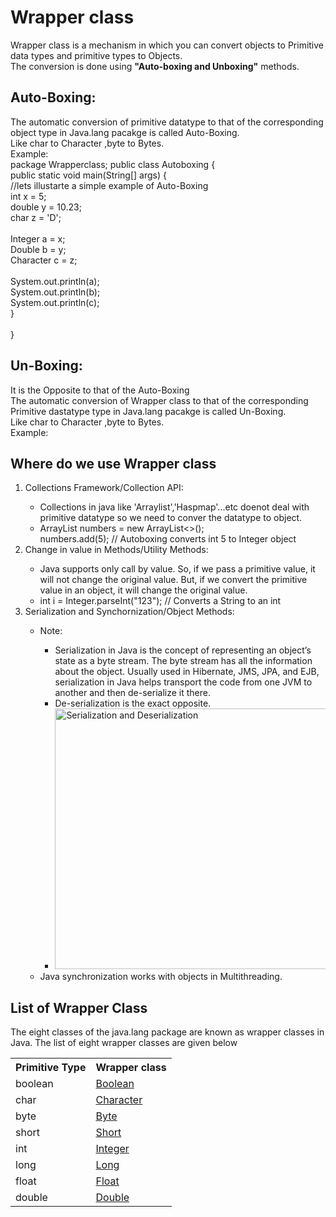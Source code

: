 <h1>⁡⁣⁢⁣Wrapper class⁡</h1>
Wrapper class is a mechanism in which you can convert objects to Primitive data types and primitive types to Objects.<br>
The conversion is done using <b>"Auto-boxing and Unboxing"</b> methods.<br>

<h2>⁡⁣⁢⁣Auto-Boxing:⁡</h2>
The automatic conversion of primitive datatype to that of the corresponding object type in Java.lang pacakge is called Auto-Boxing.<br>
Like char to Character ,byte to Bytes.<br>
Example:<br>
package Wrapperclass;
public class Autoboxing {<br>
    public static void main(String[] args) {<br>
        //lets illustarte a simple example of Auto-Boxing<br>
        int x = 5;<br>
        double y = 10.23;<br>
        char z = 'D';<br>
<br>
        Integer a = x;<br>
        Double b = y;<br>
        Character c = z;<br>
<br>
        System.out.println(a);<br>
        System.out.println(b);<br>
        System.out.println(c);<br>
    }<br>
<br>
}<br>


<h2>⁡⁣⁢⁣Un-Boxing:⁡</h2>
It is the Opposite to that of the Auto-Boxing<br>
The automatic conversion of Wrapper class to that of the  corresponding Primitive dastatype type in Java.lang pacakge is called Un-Boxing.<br>
Like char to Character ,byte to Bytes.<br>
Example:<br>

<h2>⁡⁣⁢⁣Where do we use Wrapper class⁡</h2>
<ol><li>⁡⁢⁣⁣Collections Framework/Collection API:⁡</li>
<ul><li>Collections in java like 'Arraylist','Haspmap'...etc doenot deal with primitive datatype so we need to conver the datatype to object.</li>
<li>ArrayList<Integer> numbers = new ArrayList<>();<br>
numbers.add(5); // Autoboxing converts int 5 to Integer object<br></li>
</ul>
<li>⁡⁢⁣⁣Change in value in Methods/Utility Methods:⁡</li>
<ul><li>Java supports only call by value. So, if we pass a primitive value, it will not change the original value. But, if we convert the primitive value in an object, it will change the original value.</li>
<li>int i = Integer.parseInt("123"); // Converts a String to an int</li></ul>
<li>⁡⁢⁣⁣Serialization and Synchornization/Object Methods:⁡</li>
<ul>
<li>⁡⁢⁢⁢Note:⁡</li>
<ul><li>Serialization in Java is the concept of representing an object’s state as a byte stream. The byte stream has all the information about the object. Usually used in Hibernate, JMS, JPA, and EJB, serialization in Java helps transport the code from one JVM to another and then de-serialize it there.</li>
<li>De-serialization is the exact opposite.</li>
<li><img src="https://media.geeksforgeeks.org/wp-content/cdn-uploads/gq/2016/01/serialize-deserialize-java.png" alt="Serialization and Deserialization" width="629" height="417"></li></ul>
<li>Java synchronization works with objects in Multithreading.</li>
</ul>
</ol>

<h2>⁡⁢⁣⁣⁡⁣⁢⁣List of Wrapper Class⁡⁡</h2>
The eight classes of the java.lang package are known as wrapper classes in Java. The list of eight wrapper classes are given below
<table class="alt" style="height: auto !important;">
<tbody><tr><th>Primitive Type</th><th>Wrapper class</th></tr>
<tr><td>boolean</td><div class="google-auto-placed ap_container" style="width: 100%; height: auto; clear: both; text-align: center;"><ins data-ad-format="auto" class="adsbygoogle adsbygoogle-noablate" data-ad-client="ca-pub-4699858549023382" data-adsbygoogle-status="done" style="display: block; margin: auto; background-color: transparent; height: 0px;" data-ad-status="unfilled"><div id="aswift_2_host" style="border: none; height: 0px; width: 325px; margin: 0px; padding: 0px; position: relative; visibility: visible; background-color: transparent; display: inline-block; overflow: hidden; opacity: 0;"><iframe id="aswift_2" name="aswift_2" browsingtopics="true" style="left: 0px; position: absolute; top: 0px; border: 0px; width: 325px; height: 0px;" sandbox="allow-forms allow-popups allow-popups-to-escape-sandbox allow-same-origin allow-scripts allow-top-navigation-by-user-activation" width="325" height="0" frameborder="0" marginwidth="0" marginheight="0" vspace="0" hspace="0" allowtransparency="true" scrolling="no" allow="attribution-reporting; run-ad-auction" src="https://googleads.g.doubleclick.net/pagead/ads?gdpr=0&amp;client=ca-pub-4699858549023382&amp;output=html&amp;h=250&amp;adk=759201182&amp;adf=840023675&amp;w=325&amp;abgtt=5&amp;fwrn=4&amp;fwrnh=100&amp;lmt=1720450435&amp;num_ads=1&amp;rafmt=1&amp;armr=3&amp;sem=mc&amp;pwprc=6010828733&amp;ad_type=text_image&amp;format=325x250&amp;url=https%3A%2F%2Fwww.javatpoint.com%2Fwrapper-class-in-java&amp;fwr=0&amp;pra=3&amp;rh=263&amp;rw=315&amp;rpe=1&amp;resp_fmts=3&amp;wgl=1&amp;fa=27&amp;uach=WyJXaW5kb3dzIiwiMTUuMC4wIiwieDg2IiwiIiwiMTI2LjAuNjQ3OC4xMjciLG51bGwsMCxudWxsLCI2NCIsW1siTm90L0EpQnJhbmQiLCI4LjAuMC4wIl0sWyJDaHJvbWl1bSIsIjEyNi4wLjY0NzguMTI3Il0sWyJHb29nbGUgQ2hyb21lIiwiMTI2LjAuNjQ3OC4xMjciXV0sMF0.&amp;dt=1720450435275&amp;bpp=4&amp;bdt=4293&amp;idt=-M&amp;shv=r20240702&amp;mjsv=m202407010101&amp;ptt=9&amp;saldr=aa&amp;abxe=1&amp;cookie=ID%3Dcf652e3448137e71%3AT%3D1706371042%3ART%3D1720450379%3AS%3DALNI_MbQqR2aOq4x9Vo7aGR2Vsnyx5XPCg&amp;gpic=UID%3D00000cf1c133df16%3AT%3D1706371042%3ART%3D1720450379%3AS%3DALNI_MZ53qd7xgkilA-5YSQekYXtwq_T6A&amp;eo_id_str=ID%3Dbad4c7b727b1959b%3AT%3D1710170408%3ART%3D1720450379%3AS%3DAA-AfjbOayoU69cGwVXuCtT5LvrP&amp;prev_fmts=336x280%2C0x0&amp;nras=2&amp;correlator=6312089954874&amp;frm=20&amp;pv=1&amp;ga_vid=1444601329.1706371038&amp;ga_sid=1720450378&amp;ga_hid=308769143&amp;ga_fc=1&amp;ga_cid=191526255.1720428203&amp;u_tz=330&amp;u_his=4&amp;u_h=864&amp;u_w=1536&amp;u_ah=816&amp;u_aw=1536&amp;u_cd=24&amp;u_sd=1.25&amp;dmc=8&amp;adx=592&amp;ady=1644&amp;biw=1519&amp;bih=730&amp;scr_x=0&amp;scr_y=114&amp;eid=44759842%2C31084867%2C44798934%2C95330412%2C95334509%2C95334526%2C95334578%2C95335887%2C31084997%2C31084185%2C95336266%2C31078663%2C31078665%2C31078668%2C31078670&amp;oid=2&amp;pvsid=1372032749340723&amp;tmod=300363059&amp;uas=0&amp;nvt=3&amp;ref=https%3A%2F%2Fwww.google.com%2F&amp;fc=384&amp;brdim=0%2C0%2C0%2C0%2C1536%2C0%2C1536%2C816%2C1536%2C730&amp;vis=1&amp;rsz=%7C%7Cs%7C&amp;abl=NS&amp;fu=128&amp;bc=31&amp;bz=1&amp;td=1&amp;tdf=2&amp;psd=W251bGwsbnVsbCxudWxsLDNd&amp;nt=1&amp;ifi=3&amp;uci=a!3&amp;btvi=2&amp;fsb=1&amp;dtd=79" data-google-container-id="a!3" tabindex="0" title="Advertisement" aria-label="Advertisement" data-google-query-id="CMfYnanZl4cDFeilZgIdjUsKSQ" data-load-complete="true" data-gtm-yt-inspected-6="true"></iframe></div></ins></div><td><a href="java-boolean" previewlistener="true">Boolean</a></td></tr>
<tr><td>char</td><td><a href="post/java-character" previewlistener="true">Character</a></td></tr>
<tr><td>byte</td><td><a href="java-byte" previewlistener="true">Byte</a></td></tr>
<tr><td>short</td><td><a href="java-short" previewlistener="true">Short</a></td></tr>
<tr><td>int</td><td><a href="java-integer" previewlistener="true">Integer</a></td></tr>
<tr><td>long</td><td><a href="java-long" previewlistener="true">Long</a></td></tr>
<tr><td>float</td><td><a href="java-float" previewlistener="true">Float</a></td></tr>
<tr><td>double</td><td><a href="java-double" previewlistener="true">Double</a></td></tr>
</tbody></table>